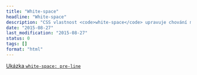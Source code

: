 ```yaml
---
title: "White-space"
headline: "White-space"
description: "CSS vlastnost <code>white-space</code> upravuje chování mezer, tabulátorů a zalomení v HTML kódu."
date: "2015-08-27"
last_modification: "2015-08-27"
status: 0
tags: []
format: "html"
---
```


<p><a href="http://kod.djpw.cz/zipb">Ukázka <code>white-space: pre-line</code></a></p>